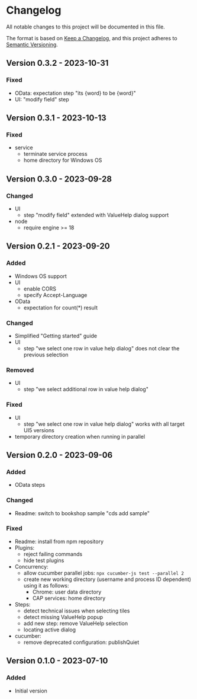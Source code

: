 # Changelog

All notable changes to this project will be documented in this file.

The format is based on [Keep a Changelog](https://keepachangelog.com/en/1.0.0/),
and this project adheres to [Semantic Versioning](https://semver.org/spec/v2.0.0.html).

## Version 0.3.2 - 2023-10-31
### Fixed

* OData: expectation step "its {word} to be {word}"
* UI: "modify field" step

## Version 0.3.1 - 2023-10-13
### Fixed

* service
  - terminate service process
  - home directory for Windows OS

## Version 0.3.0 - 2023-09-28
### Changed

* UI
  - step "modify field" extended with ValueHelp dialog support
* node
  - require engine >= 18

## Version 0.2.1 - 2023-09-20
### Added

* Windows OS support
* UI
  - enable CORS
  - specify Accept-Language
* OData
  - expectation for count(*) result

### Changed

* Simplified "Getting started" guide
* UI
  - step "we select one row in value help dialog" does not clear the previous selection

### Removed

* UI
  - step "we select additional row in value help dialog"

### Fixed

* UI
  - step "we select one row in value help dialog" works with all target UI5 versions
* temporary directory creation when running in parallel

## Version 0.2.0 - 2023-09-06

### Added

* OData steps

### Changed

* Readme: switch to bookshop sample "cds add sample"

### Fixed

* Readme: install from npm repository
* Plugins:
  - reject failing commands
  - hide test plugins
* Concurrency:
  - allow cucumber parallel jobs: `npx cucumber-js test --parallel 2`
  - create new working directory (username and process ID dependent) using it as follows:
    - Chrome: user data directory
    - CAP services: home directory
* Steps:
  - detect technical issues when selecting tiles
  - detect missing ValueHelp popup
  - add new step: remove ValueHelp selection
  - locating active dialog
* cucumber:
  - remove deprecated configuration: publishQuiet

## Version 0.1.0 - 2023-07-10

### Added

- Initial version

